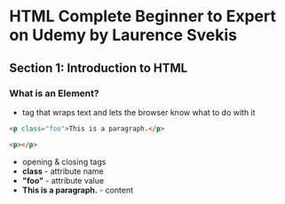 # HTML Complete Beginner to Expert on Udemy by Laurence Svekis
## Section 1: Introduction to HTML
### What is an Element?
* tag that wraps text and lets the browser know what to do with it
```HTML
<p class="foo">This is a paragraph.</p>
```
```HTML
<p></p>
```
* opening & closing tags
* **class** - attribute name
* **"foo"** - attribute value
* **This is a paragraph.** - content































